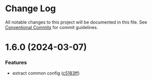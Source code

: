 # Change Log

All notable changes to this project will be documented in this file.
See [Conventional Commits](https://conventionalcommits.org) for commit guidelines.

# 1.6.0 (2024-03-07)

### Features

-   extract common config ([c5183ff](https://github.com/pedroapy/base-config/commit/c5183ff6211a442e34a3f49d80601119e5da81ae))
